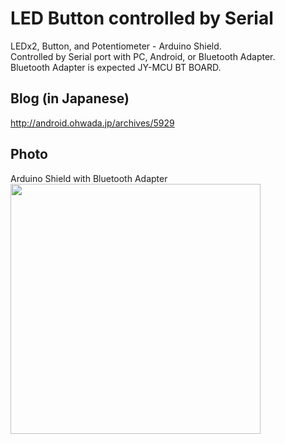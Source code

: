 LED Button controlled by Serial
===============
LEDx2, Button, and Potentiometer - Arduino Shield. <br>
Controlled by Serial port with PC, Android, or Bluetooth Adapter. <br>
Bluetooth Adapter is expected JY-MCU BT BOARD. <br>

## Blog (in Japanese)
http://android.ohwada.jp/archives/5929

## Photo
Arduino Shield with Bluetooth Adapter <br>
<img src="https://raw.githubusercontent.com/ohwada/ArduinoShield/master/docs/led_button_1/pcb.png" width="400" />
